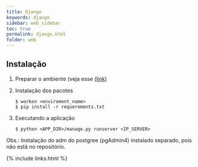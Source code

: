 ```yaml
---
title: Django
keywords: django
sidebar: web_sidebar
toc: true
permalink: django.html
folder: web
---
```


## Instalação 

1. Preparar o ambiente (veja esse [(link)](/python_enviroment.html)

2. Instalação dos pacotes

    ```shell
    $ workon <enviroment_name>
    $ pip install -r requerements.txt
    ````
    
3. Executando a aplicação
 
    ```shell
    $ python <APP_DIR>/manage.py runserver <IP_SERVER>
    ```

Obs.: Instalação do adm do postgree (pgAdmin4) instalado separado, pois não está no repositório.

{% include links.html %}
